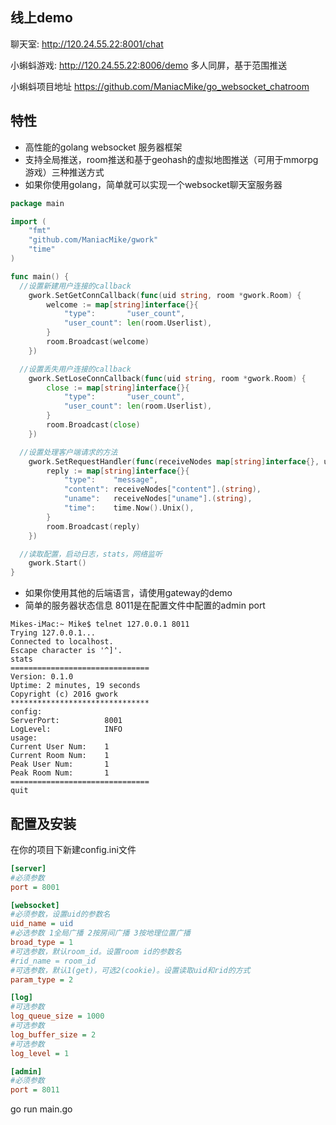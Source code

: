## 线上demo
聊天室: http://120.24.55.22:8001/chat


小蝌蚪游戏: http://120.24.55.22:8006/demo 多人同屏，基于范围推送

小蝌蚪项目地址 https://github.com/ManiacMike/go_websocket_chatroom

## 特性
* 高性能的golang websocket 服务器框架
* 支持全局推送，room推送和基于geohash的虚拟地图推送（可用于mmorpg游戏）三种推送方式
* 如果你使用golang，简单就可以实现一个websocket聊天室服务器

~~~ go
package main

import (
	"fmt"
	"github.com/ManiacMike/gwork"
	"time"
)

func main() {
  //设置新建用户连接的callback
	gwork.SetGetConnCallback(func(uid string, room *gwork.Room) {
		welcome := map[string]interface{}{
			"type":       "user_count",
			"user_count": len(room.Userlist),
		}
		room.Broadcast(welcome)
	})

  //设置丢失用户连接的callback
	gwork.SetLoseConnCallback(func(uid string, room *gwork.Room) {
		close := map[string]interface{}{
			"type":       "user_count",
			"user_count": len(room.Userlist),
		}
		room.Broadcast(close)
	})

  //设置处理客户端请求的方法
	gwork.SetRequestHandler(func(receiveNodes map[string]interface{}, uid string, room *gwork.Room) {
		reply := map[string]interface{}{
			"type":    "message",
			"content": receiveNodes["content"].(string),
			"uname":   receiveNodes["uname"].(string),
			"time":    time.Now().Unix(),
		}
		room.Broadcast(reply)
	})

  //读取配置，启动日志，stats，网络监听
	gwork.Start()
}

~~~

* 如果你使用其他的后端语言，请使用gateway的demo
* 简单的服务器状态信息 8011是在配置文件中配置的admin port

~~~
Mikes-iMac:~ Mike$ telnet 127.0.0.1 8011
Trying 127.0.0.1...
Connected to localhost.
Escape character is '^]'.
stats
===============================
Version: 0.1.0
Uptime: 2 minutes, 19 seconds
Copyright (c) 2016 gwork
*******************************
config:
ServerPort:          8001
LogLevel:            INFO
usage:
Current User Num:    1
Current Room Num:    1
Peak User Num:       1
Peak Room Num:       1
===============================
quit
~~~

## 配置及安装
在你的项目下新建config.ini文件

~~~ ini
[server]
#必须参数
port = 8001

[websocket]
#必须参数，设置uid的参数名
uid_name = uid
#必选参数 1全局广播 2按房间广播 3按地理位置广播
broad_type = 1
#可选参数，默认room_id。设置room id的参数名
#rid_name = room_id
#可选参数，默认1(get)，可选2(cookie)。设置读取uid和rid的方式
param_type = 2

[log]
#可选参数
log_queue_size = 1000
#可选参数
log_buffer_size = 2
#可选参数
log_level = 1

[admin]
#必须参数
port = 8011
~~~

go run main.go
